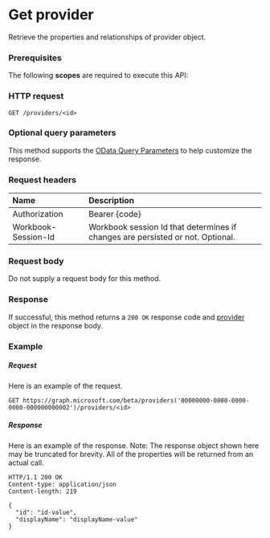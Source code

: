 # Get provider

Retrieve the properties and relationships of provider object.
### Prerequisites
The following **scopes** are required to execute this API: 
### HTTP request
<!-- { "blockType": "ignored" } -->
```http
GET /providers/<id>
```
### Optional query parameters
This method supports the [OData Query Parameters](http://graph.microsoft.io/docs/overview/query_parameters) to help customize the response.

### Request headers
| Name      |Description|
|:----------|:----------|
| Authorization  | Bearer {code}|
| Workbook-Session-Id  | Workbook session Id that determines if changes are persisted or not. Optional.|

### Request body
Do not supply a request body for this method.
### Response
If successful, this method returns a `200 OK` response code and [provider](../resources/provider.md) object in the response body.
### Example
##### Request
Here is an example of the request.
<!-- {
  "blockType": "request",
  "name": "get_provider"
}-->
```http
GET https://graph.microsoft.com/beta/providers('00000000-0000-0000-0000-000000000002')/providers/<id>
```
##### Response
Here is an example of the response. Note: The response object shown here may be truncated for brevity. All of the properties will be returned from an actual call.
<!-- {
  "blockType": "response",
  "truncated": true,
  "@odata.type": "microsoft.graph.provider"
} -->
```http
HTTP/1.1 200 OK
Content-type: application/json
Content-length: 219

{
  "id": "id-value",
  "displayName": "displayName-value"
}
```

<!-- uuid: 8fcb5dbc-d5aa-4681-8e31-b001d5168d79
2015-10-25 14:57:30 UTC -->
<!-- {
  "type": "#page.annotation",
  "description": "Get provider",
  "keywords": "",
  "section": "documentation",
  "tocPath": ""
}-->